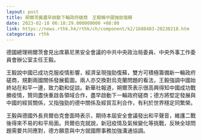 ```yaml
---
layout: post
title: 朔爾茨冀盡早啟動下輪政府磋商　王毅稱中國強勁復蘇
date: 2023-02-18 06:18:29.000000000 +08:00
link: https://news.rthk.hk/rthk/ch/component/k2/1688403-20230218.htm
categories: rthk
---
```


德國總理朔爾茨會見出席慕尼黑安全會議的中共中央政治局委員、中央外事工作委員會辦公室主任王毅。

王毅說中國已成功克服疫情影響，經濟呈現強勁復蘇，雙方可積極籌備新一輪政府磋商，規劃兩國關係發展藍圖。兩人亦交換對烏克蘭問題的看法，王毅強調中國始終站在和平一邊，致力勸和促談。新華社報道，朔爾茨表示很高興得知中國成功戰勝疫情，贊同盡快重啟各領域合作，盡早啟動下一輪政府磋商；德方將堅定發展與中國的經貿關係，又指強勁的德中關係及經貿互利合作，有利於世界穩定同繁榮。

王毅與德國外長貝爾伯克會面時表示，期待本屆安全會議發出和平聲音，維護二戰後得來不易的和平局面。貝爾伯克就說，新冠疫情及氣候變化等挑戰，反映全球問題需要共同應對，德方願意與中方就國際事務加強溝通協調。
